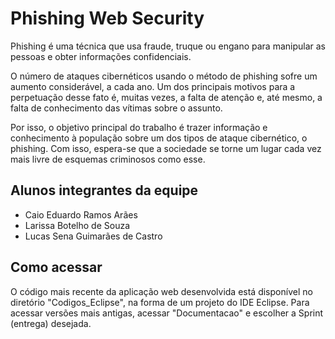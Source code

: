 # Phishing Web Security

Phishing é uma técnica que usa fraude, truque ou engano para manipular as pessoas e obter informações confidenciais.

O número de ataques cibernéticos usando o método de phishing sofre um aumento considerável, a cada ano. Um dos principais motivos para a perpetuação desse fato é, muitas vezes, a falta de atenção e, até mesmo, a falta de conhecimento das vítimas sobre o assunto.

Por isso, o objetivo principal do trabalho é trazer informação e conhecimento à população sobre um dos tipos de ataque cibernético, o phishing. Com isso, espera-se que a sociedade se torne um lugar cada vez mais livre de esquemas criminosos como esse.

## Alunos integrantes da equipe

* Caio Eduardo Ramos Arães
* Larissa Botelho de Souza
* Lucas Sena Guimarães de Castro

## Como acessar

O código mais recente da aplicação web desenvolvida está disponível no diretório "Codigos_Eclipse", na forma de um projeto do IDE Eclipse. Para acessar versões mais antigas, acessar "Documentacao" e escolher a Sprint (entrega) desejada.
